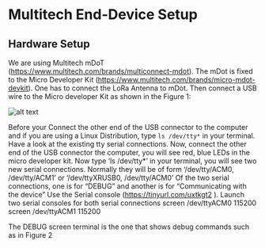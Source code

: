 # Multitech End-Device Setup

## Hardware Setup

We are using Multitech mDoT (https://www.multitech.com/brands/multiconnect-mdot). The mDot is fixed to the Micro Developer Kit (https://www.multitech.com/brands/micro-mdot-devkit). One has to connect the LoRa Antenna to mDot. Then connect a USB wire to the Micro developer Kit
as shown in the Figure 1:

![alt text](https://github.com/sandoche2k/IoTRoam-Tutorial/blob/master/Images/Fig2.png?raw=true)

Before your Connect the other end of the USB connector to the computer and if you are
using a Linux Distribution, type ```ls /dev/tty*``` in your terminal. Have a look at
the existing tty serial connections.
Now, connect the other end of the USB connector the computer, you will see red, blue LEDs in the micro developer kit. Now type ‘ls /dev/tty*’ in your terminal, you will see two new serial connections. Normally they will be of form ‘/dev/tty/ACM0, /dev/tty/ACM1’ or ‘/dev/ttyXRUSB0, /dev/tty/ACM0’
Of the two serial connections, one is for “DEBUG” and another is for “Communicating with the device”
Use the Serial console (https://tinyurl.com/uxtkgt2 ). Launch two serial consoles for both serial connections
screen /dev/ttyACM0 115200
screen /dev/ttyACM1 115200

The DEBUG screen terminal is the one that shows debug commands such as in Figure 2

